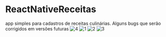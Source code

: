 # ReactNativeReceitas
app simples para cadastros de receitas culinárias. Alguns bugs que serão corrigidos em versões futuras
![4](https://user-images.githubusercontent.com/12965616/158701087-fd544438-5ca9-4db1-a62a-fecf151f1aac.jpeg)
![1](https://user-images.githubusercontent.com/12965616/158701090-c89254ee-3aaf-49f1-8f30-ef68772ea4c1.jpeg)
![2](https://user-images.githubusercontent.com/12965616/158701092-af80075d-ad51-4b9a-8527-81472e3de831.jpeg)
![3](https://user-images.githubusercontent.com/12965616/158701095-98dec614-d3b4-4eb7-b64b-049916efee52.jpeg)

